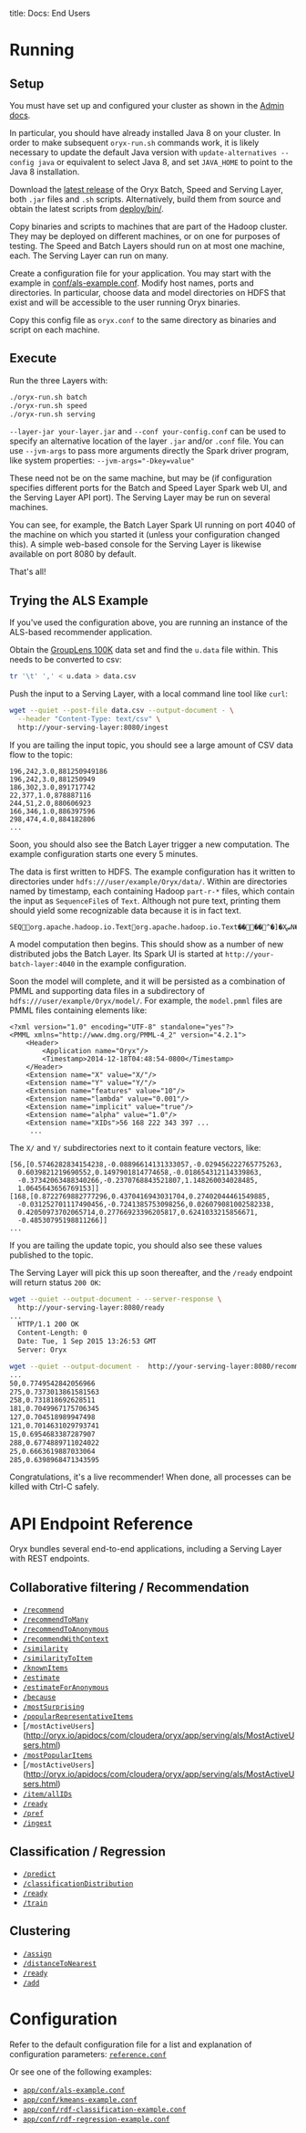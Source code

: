 title: Docs: End Users

# Running

## Setup

You must have set up and configured your cluster as shown in the [Admin docs](admin.html).

In particular, you should have already installed Java 8 on your cluster. In order to make
subsequent `oryx-run.sh` commands work, it is likely necessary to update the default Java 
version with `update-alternatives --config java` or equivalent to select Java 8,
and set `JAVA_HOME` to point to the Java 8 installation.

Download the [latest release](https://github.com/OryxProject/oryx/releases) of the Oryx Batch, 
Speed and Serving Layer, both `.jar` files and `.sh` scripts. Alternatively, build them 
from source and obtain the latest scripts from 
[deploy/bin/](https://github.com/OryxProject/oryx/blob/master/deploy/bin).

Copy binaries and scripts to machines that are part of the Hadoop cluster.
They may be deployed on different machines, or on one for purposes of testing.
The Speed and Batch Layers should run on at most one machine, each. The Serving Layer
can run on many.

Create a configuration file for your application. You may start with the example in
[conf/als-example.conf](https://github.com/OryxProject/oryx/blob/master/app/conf/als-example.conf). Modify
host names, ports and directories. In particular, choose data and model directories on HDFS
that exist and will be accessible to the user running Oryx binaries.

Copy this config file as `oryx.conf` to the same directory as binaries and script
on each machine.

## Execute

Run the three Layers with:

```bash
./oryx-run.sh batch
./oryx-run.sh speed
./oryx-run.sh serving
```

`--layer-jar your-layer.jar` and `--conf your-config.conf` can be used to specify
an alternative location of the layer `.jar` and/or `.conf` file. You can use `--jvm-args`
to pass more arguments directly the Spark driver program, like system properties: `--jvm-args="-Dkey=value"`

These need not be on the same machine, but may be (if configuration specifies different
ports for the Batch and Speed Layer Spark web UI, and the Serving Layer API port).
The Serving Layer may be run on several machines.

You can see, for example, the Batch Layer Spark UI running on port 4040 of the machine
on which you started it (unless your configuration changed this). A simple web-based
console for the Serving Layer is likewise available on port 8080 by default.

That's all!

## Trying the ALS Example

If you've used the configuration above, you are running an instance of the ALS-based
recommender application.

Obtain the [GroupLens 100K](http://grouplens.org/datasets/movielens/) data set and find the
`u.data` file within. This needs to be converted to csv:

```bash
tr '\t' ',' < u.data > data.csv
```

Push the input to a Serving Layer, with a local command line tool like `curl`:

```bash
wget --quiet --post-file data.csv --output-document - \
  --header "Content-Type: text/csv" \
  http://your-serving-layer:8080/ingest
```

If you are tailing the input topic, you should see a large amount of CSV data flow to the topic:

```
196,242,3.0,881250949186
196,242,3.0,881250949
186,302,3.0,891717742
22,377,1.0,878887116
244,51,2.0,880606923
166,346,1.0,886397596
298,474,4.0,884182806
...
```

Soon, you should also see the Batch Layer trigger a new computation. The example configuration
starts one every 5 minutes.

The data is first written to HDFS. The example configuration has
it written to directories under `hdfs:///user/example/Oryx/data/`. Within are directories
named by timestamp, each containing Hadoop `part-r-*` files, which contain the input as
`SequenceFile`s of `Text`. Although not pure text, printing them should yield some recognizable
data because it is in fact text.

```
SEQorg.apache.hadoop.io.Textorg.apache.hadoop.io.Text����^�]�XسN�22,377,1.0,87888711662...
```

A model computation then begins. This should show as a number of new distributed jobs the
Batch Layer. Its Spark UI is started at `http://your-batch-layer:4040` in the example
configuration.

Soon the model will complete, and it will be persisted as a combination of PMML and supporting
data files in a subdirectory of `hdfs:///user/example/Oryx/model/`. For example, the
`model.pmml` files are PMML files containing elements like:

```
<?xml version="1.0" encoding="UTF-8" standalone="yes"?>
<PMML xmlns="http://www.dmg.org/PMML-4_2" version="4.2.1">
    <Header>
        <Application name="Oryx"/>
        <Timestamp>2014-12-18T04:48:54-0800</Timestamp>
    </Header>
    <Extension name="X" value="X/"/>
    <Extension name="Y" value="Y/"/>
    <Extension name="features" value="10"/>
    <Extension name="lambda" value="0.001"/>
    <Extension name="implicit" value="true"/>
    <Extension name="alpha" value="1.0"/>
    <Extension name="XIDs">56 168 222 343 397 ...
     ...
```

The `X/` and `Y/` subdirectories next to it contain feature vectors, like:

```
[56,[0.5746282834154238,-0.08896614131333057,-0.029456222765775263,
  0.6039821219690552,0.1497901814774658,-0.018654312114339863,
  -0.37342063488340266,-0.2370768843521807,1.148260034028485,
  1.0645643656769153]]
[168,[0.8722769882777296,0.4370416943031704,0.27402044461549885,
  -0.031252701117490456,-0.7241385753098256,0.026079081002582338,
  0.42050973702065714,0.27766923396205817,0.6241033215856671,
  -0.48530795198811266]]
...
```

If you are tailing the update topic, you should also see these values published to the
topic.

The Serving Layer will pick this up soon thereafter, and the `/ready` endpoint will return
status `200 OK`:

```bash
wget --quiet --output-document - --server-response \
  http://your-serving-layer:8080/ready
...
  HTTP/1.1 200 OK
  Content-Length: 0
  Date: Tue, 1 Sep 2015 13:26:53 GMT
  Server: Oryx
```

```bash
wget --quiet --output-document -  http://your-serving-layer:8080/recommend/17
...
50,0.7749542842056966
275,0.7373013861581563
258,0.731818692628511
181,0.7049967175706345
127,0.704518989947498
121,0.7014631029793741
15,0.6954683387287907
288,0.6774889711024022
25,0.6663619887033064
285,0.6398968471343595
```

Congratulations, it's a live recommender! When done, all processes can be killed with Ctrl-C safely.

# API Endpoint Reference

Oryx bundles several end-to-end applications, including a Serving Layer with REST endpoints.

## Collaborative filtering / Recommendation

* [`/recommend`](http://oryx.io/apidocs/com/cloudera/oryx/app/serving/als/Recommend.html)
* [`/recommendToMany`](http://oryx.io/apidocs/com/cloudera/oryx/app/serving/als/RecommendToMany.html)
* [`/recommendToAnonymous`](http://oryx.io/apidocs/com/cloudera/oryx/app/serving/als/RecommendToAnonymous.html)
* [`/recommendWithContext`](http://oryx.io/apidocs/com/cloudera/oryx/app/serving/als/RecommendWithContext.html)
* [`/similarity`](http://oryx.io/apidocs/com/cloudera/oryx/app/serving/als/Similarity.html)
* [`/similarityToItem`](http://oryx.io/apidocs/com/cloudera/oryx/app/serving/als/SimilarityToItem.html)
* [`/knownItems`](http://oryx.io/apidocs/com/cloudera/oryx/app/serving/als/KnownItems.html)
* [`/estimate`](http://oryx.io/apidocs/com/cloudera/oryx/app/serving/als/Estimate.html)
* [`/estimateForAnonymous`](http://oryx.io/apidocs/com/cloudera/oryx/app/serving/als/EstimateForAnonymous.html)
* [`/because`](http://oryx.io/apidocs/com/cloudera/oryx/app/serving/als/Because.html)
* [`/mostSurprising`](http://oryx.io/apidocs/com/cloudera/oryx/app/serving/als/MostSurprising.html)
* [`/popularRepresentativeItems`](http://oryx.io/apidocs/com/cloudera/oryx/app/serving/als/PopularRepresentativeItems.html)
* [`/mostActiveUsers`] (http://oryx.io/apidocs/com/cloudera/oryx/app/serving/als/MostActiveUsers.html)
* [`/mostPopularItems`](http://oryx.io/apidocs/com/cloudera/oryx/app/serving/als/MostPopularItems.html)
* [`/mostActiveUsers`] (http://oryx.io/apidocs/com/cloudera/oryx/app/serving/als/MostActiveUsers.html)
* [`/item/allIDs`](http://oryx.io/apidocs/com/cloudera/oryx/app/serving/als/AllItemIDs.html)
* [`/ready`](http://oryx.io/apidocs/com/cloudera/oryx/app/serving/als/Ready.html)
* [`/pref`](http://oryx.io/apidocs/com/cloudera/oryx/app/serving/als/Preference.html)
* [`/ingest`](http://oryx.io/apidocs/com/cloudera/oryx/app/serving/als/Ingest.html)

## Classification / Regression

* [`/predict`](http://oryx.io/apidocs/com/cloudera/oryx/app/serving/rdf/Predict.html)
* [`/classificationDistribution`](http://oryx.io/apidocs/com/cloudera/oryx/app/serving/rdf/ClassificationDistribution.html)
* [`/ready`](http://oryx.io/apidocs/com/cloudera/oryx/app/serving/rdf/Ready.html)
* [`/train`](http://oryx.io/apidocs/com/cloudera/oryx/app/serving/rdf/Train.html)

## Clustering

* [`/assign`](http://oryx.io/apidocs/com/cloudera/oryx/app/serving/kmeans/Assign.html)
* [`/distanceToNearest`](http://oryx.io/apidocs/com/cloudera/oryx/app/serving/kmeans/DistanceToNearest.html)
* [`/ready`](http://oryx.io/apidocs/com/cloudera/oryx/app/serving/kmeans/Ready.html)
* [`/add`](http://oryx.io/apidocs/com/cloudera/oryx/app/serving/kmeans/Add.html)

# Configuration

Refer to the default configuration file for a list and explanation of configuration parameters:
[`reference.conf`](https://github.com/OryxProject/oryx/blob/master/framework/oryx-common/src/main/resources/reference.conf)

Or see one of the following examples:

- [`app/conf/als-example.conf`](https://github.com/OryxProject/oryx/blob/master/app/conf/als-example.conf)
- [`app/conf/kmeans-example.conf`](https://github.com/OryxProject/oryx/blob/master/app/conf/kmeans-example.conf)
- [`app/conf/rdf-classification-example.conf`](https://github.com/OryxProject/oryx/blob/master/app/conf/rdf-classification-example.conf)
- [`app/conf/rdf-regression-example.conf`](https://github.com/OryxProject/oryx/blob/master/app/conf/rdf-regression-example.conf)
